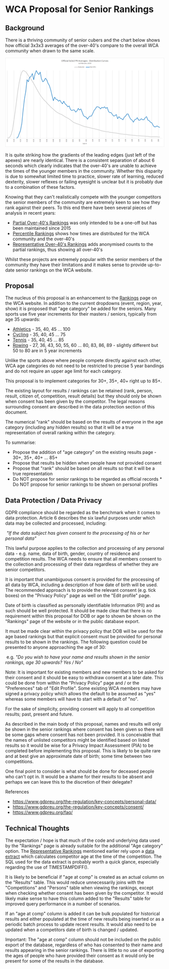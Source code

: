 # WCA Proposal for Senior Rankings

## Background

There is a thriving community of senior cubers and the chart below shows how official 3x3x3 averages of the over-40's compare to the overall WCA community when drawn to the same scale.

![alt text](img/3x3x3.png "3x3x3")

It is quite striking how the gradients of the leading edges (just left of the apexes) are nearly identical. There is a consistent separation of about 6 seconds which clearly indicates that the over-40's are unable to achieve the times of the younger members in the community. Whether this disparity is due to somewhat limited time to practice, slower rate of learning, reduced dexterity, slower reflexes or failing eyesight is unclear but it is probably due to a combination of these factors.

Knowing that they can't realistically compete with the younger competitors the senior members of the community are extremely keen to see how they rank against their peers. To this end there have been several pieces of analysis in recent years:

* [Partial Over-40's Rankings](Partial%20Rankings.md) was only intended to be a one-off but has been maintained since 2015
* [Percentile Rankings](Percentile%20Rankings.md) shows how times are distributed for the WCA community and the over-40's
* [Representative Over-40's Rankings](Senior%20Rankings.md) adds anonymised counts to the partial rankings, thus showing all over-40's

Whilst these projects are extremely popular with the senior members of the community they have their limitations and it makes sense to provide up-to-date senior rankings on the WCA website.


## Proposal

The nucleus of this proposal is an enhancement to the [Rankings](https://www.worldcubeassociation.org/results/events.php) page on the WCA website. In addition to the current dropdowns (event, region, year, show) it is proposed that "age category" be added for the seniors. Many sports use five year increments for their masters / seniors, typically from age 35 upwards:

* [Athletics](https://en.wikipedia.org/wiki/Masters_athletics#Age_categories) - 35, 40, 45 ... 100
* [Cycling](https://www.britishcycling.org.uk/road/article/roadst_Road-Categories_Classifications) - 35, 40, 45 ... 75
* [Tennis](https://www.itftennis.com/seniors/rankings/singles-rankings.aspx) - 35, 40, 45 ... 85
* [Rowing](http://www.worldrowing.com/masters/) - 27, 36, 43, 50, 55, 60 ... 80, 83, 86, 89 - slightly different but 50 to 80 are in 5 year increments

Unlike the sports above where people compete directly against each other, WCA age categories do not need to be restricted to precise 5 year bandings and do not require an upper age limit for each category.

This proposal is to implement categories for 30+, 35+, 40+ right up to 85+. 

The existing layout for results / rankings can be retained (rank, person, result, citizen of, competition, result details) but they should only be shown when consent has been given by the competitor. The legal reasons surrounding consent are described in the data protection section of this document.

The numerical "rank" should be based on the results of everyone in the age category (including any hidden results) so that it will be a true representation of overall ranking within the category.

To summarise:

* Propose the addition of "age category" on the existing results page - 30+, 35+, 40+ ... 85+
* Propose that results be hidden when people have not provided consent
* Propose that "rank" should be based on all results so that it will be a true representation
* Do NOT propose for senior rankings to be regarded as official records
​* Do NOT propose for senior rankings to be shown on personal profiles



## Data Protection / Data Privacy

GDPR compliance should be regarded as the benchmark when it comes to data protection. Article 6 describes the six lawful purposes under which data may be collected and processed, including:

​	*"If the data subject has given consent to the processing of his or her personal data"*

This lawful purpose applies to the collection and processing of any personal data - e.g. name, data of birth, gender, country of residence and competition results. The WCA needs to ensure that all members consent to the collection and processing of their data regardless of whether they are senior competitors.

It is important that unambiguous consent is provided for the processing of all data by WCA, including a description of how date of birth will be used. The recommended approach is to provide the relevant consent (e.g. tick boxes) on the "Privacy Policy" page as well on the "Edit profile" page.

Date of birth is classified as personally identifiable Information (PII) and as such should be well protected. It should be made clear that there is no requirement within this proposal for DOB or age to shown be shown on the "Rankings" page of the website or in the public database export.

It must be made clear within the privacy policy that DOB will be used for the age based rankings but that explicit consent must be provided for personal results to be shown in the rankings. The following question could be presented to anyone approaching the age of 30:

​	e.g. *"Do you wish to have your name and results shown in the senior rankings, age 30 upwards? Yes / No"*

Note: It is important for existing members and new members to be asked for their consent and it should be easy to withdraw consent at a later date. This could be done from within the "Privacy Policy" page and / or the "Preferences" tab of "Edit Profile". Some existing WCA members may have signed a privacy policy which allows the default to be assumed as "yes" whereas some members will have to start with a default of "no".

For the sake of simplicity, providing consent will apply to all competition results; past, present and future.

As described in the main body of this proposal, names and results will only be shown in the senior rankings where consent has been given so there will be some gaps where consent has not been provided. It is conceivable that the names of unlisted competitors might be identified based on listed results so it would be wise for a Privacy Impact Assessment (PIA) to be completed before implementing this proposal. This is likely to be quite rare and at best give an approximate date of birth; some time between two competitions.

One final point to consider is what should be done for deceased people who can't opt in. It would be a shame for their results to be absent and perhaps we can leave this to the discretion of their delegate?

References

* https://www.gdpreu.org/the-regulation/key-concepts/personal-data/
* https://www.gdpreu.org/the-regulation/key-concepts/consent/
* https://www.gdpreu.org/faq/


## Technical Thoughts

The expectation / hope is that much of the code and underlying data used by the "Rankings" page is already suitable for the additional "Age category" option. The [Representative Rankings](Senior%20Rankings.md) mentioned earlier rely upon a [data extract](extract_senior_details.sql) which calculates competitor age at the time of the competition. The SQL used for the data extract is probably worth a quick glance, especially regarding the use of TIMESTAMPDIFF().

It is likely to be beneficial if "age at comp" is created as an actual column on the "Results" table. This would reduce unnecessarily joins with the "Competitions" and "Persons" table when viewing the rankings, except when checking whether consent has been given by the competitor. It would likely make sense to have this column added to the "Results" table for improved query performance in a number of scenarios.

If an "age at comp" column is added it can be bulk populated for historical results and either populated at the time of new results being inserted or as a periodic batch process to update recent results. It would also need to be updated when a competitors date of birth is changed / updated.

Important: The "age at comp" column should not be included on the public export of the database, regardless of who has consented to their name and results appearing in the senior rankings. There is little to no use of exporting the ages of people who have provided their consent as it would only be present for some of the results in the database.
